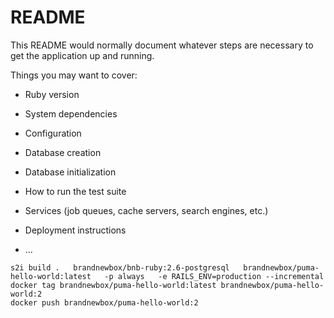 # README

This README would normally document whatever steps are necessary to get the
application up and running.

Things you may want to cover:

* Ruby version

* System dependencies

* Configuration

* Database creation

* Database initialization

* How to run the test suite

* Services (job queues, cache servers, search engines, etc.)

* Deployment instructions

* ...

```
s2i build .   brandnewbox/bnb-ruby:2.6-postgresql   brandnewbox/puma-hello-world:latest   -p always   -e RAILS_ENV=production --incremental
docker tag brandnewbox/puma-hello-world:latest brandnewbox/puma-hello-world:2
docker push brandnewbox/puma-hello-world:2
```